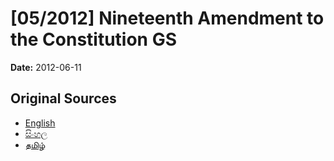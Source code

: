 # [05/2012] Nineteenth Amendment to the Constitution GS

**Date:** 2012-06-11

## Original Sources

- [English](https://documents.gov.lk/view/bills/2012/6/05-2012_E.pdf)
- [සිංහල](https://documents.gov.lk/view/bills/2012/6/05-2012_S.pdf)
- [தமிழ்](https://documents.gov.lk/view/bills/2012/6/05-2012_T.pdf)
